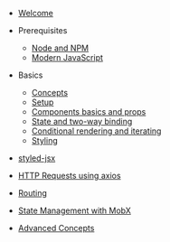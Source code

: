 - [Welcome](/)

- Prerequisites

  - [Node and NPM](node.md)
  - [Modern JavaScript](modern_js.md)

- Basics

  - [Concepts](concepts.md)
  - [Setup](setup.md)
  - [Components basics and props](components.md)
  - [State and two-way binding](state.md)
  - [Conditional rendering and iterating](cond_rendering_iterating.md)
  - [Styling](styling.md)

- [styled-jsx](styling.md)
- [HTTP Requests using axios](http.md)
- [Routing](routing.md)
- [State Management with MobX](mobx.md)
- [Advanced Concepts](advanced.md)
